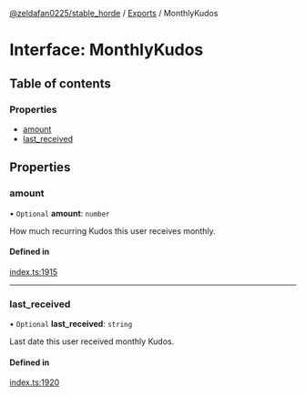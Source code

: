 [@zeldafan0225/stable_horde](../README.md) / [Exports](../modules.md) / MonthlyKudos

# Interface: MonthlyKudos

## Table of contents

### Properties

- [amount](MonthlyKudos.md#amount)
- [last\_received](MonthlyKudos.md#last_received)

## Properties

### amount

• `Optional` **amount**: `number`

How much recurring Kudos this user receives monthly.

#### Defined in

[index.ts:1915](https://github.com/MrlolDev/stable_horde/blob/07c9e41/index.ts#L1915)

___

### last\_received

• `Optional` **last\_received**: `string`

Last date this user received monthly Kudos.

#### Defined in

[index.ts:1920](https://github.com/MrlolDev/stable_horde/blob/07c9e41/index.ts#L1920)
